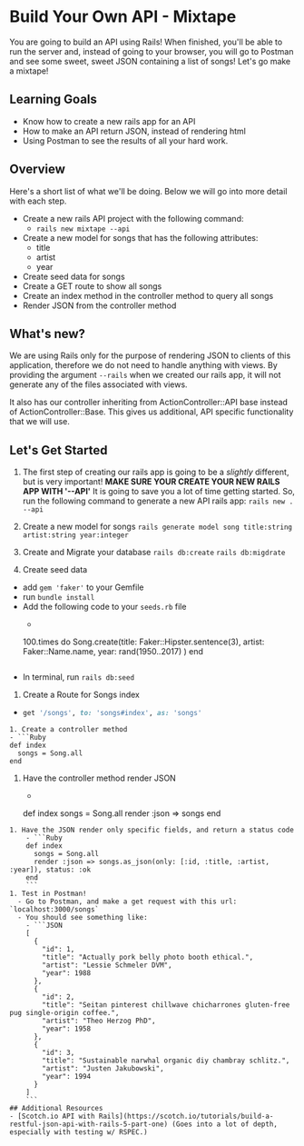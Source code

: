 # Build Your Own API - Mixtape

You are going to build an API using Rails! When finished, you'll be able to run the server and, instead of going to your browser, you will go to Postman and see some sweet, sweet JSON containing a list of songs! Let's go make a mixtape!

## Learning Goals
  - Know how to create a new rails app for an API
  - How to make an API return JSON, instead of rendering html
  - Using Postman to see the results of all your hard work.

## Overview
Here's a short list of what we'll be doing. Below we will go into more detail with each step.

- Create a new rails API project with the following command:
  - `rails new mixtape --api`
- Create a new model for songs that has the following attributes:
  - title
  - artist
  - year
- Create seed data for songs
- Create a GET route to show all songs
- Create an index method in the controller method to query all songs
- Render JSON from the controller method

## What's new?

We are using Rails only for the purpose of rendering JSON to clients of this application, therefore we do not need to handle anything with views. By providing the argument `--rails` when we created our rails app, it will not generate any of the files associated with views.

 It also has our controller inheriting from ActionController::API base instead of ActionController::Base. This gives us additional, API specific functionality that we will use.


## Let's Get Started
1. The first step of creating our rails app is going to be a _slightly_ different, but is very important! **MAKE SURE YOUR CREATE YOUR NEW RAILS APP WITH '--API'** It is going to save you a lot of time getting started. So, run the following command to generate a new API rails app:
`rails new . --api`

1. Create a new model for songs
`rails generate model song title:string artist:string year:integer`
1.  Create and Migrate your database
`rails db:create`
`rails db:migdrate`
1. Create seed data
  - add `gem 'faker'` to your Gemfile
  - run `bundle install`
  - Add the following code to your `seeds.rb` file
    - ```Ruby
    100.times do
      Song.create(title: Faker::Hipster.sentence(3), artist: Faker::Name.name, year: rand(1950..2017) )
    end
    ```
  - In terminal, run `rails db:seed`
1. Create a Route for Songs index
  - ```Ruby
    get '/songs', to: 'songs#index', as: 'songs'
  ```
1. Create a controller method
  - ```Ruby
  def index
    songs = Song.all
  end
  ```
1. Have the controller method render JSON
    - ```Ruby
    def index
      songs = Song.all
      render :json => songs
    end
```
1. Have the JSON render only specific fields, and return a status code
    - ```Ruby
    def index
      songs = Song.all
      render :json => songs.as_json(only: [:id, :title, :artist, :year]), status: :ok
    end
    ```
1. Test in Postman!
  - Go to Postman, and make a get request with this url: `localhost:3000/songs`
  - You should see something like:
    - ```JSON
    [
      {
        "id": 1,
        "title": "Actually pork belly photo booth ethical.",
        "artist": "Lessie Schmeler DVM",
        "year": 1988
      },
      {
        "id": 2,
        "title": "Seitan pinterest chillwave chicharrones gluten-free pug single-origin coffee.",
        "artist": "Theo Herzog PhD",
        "year": 1958
      },
      {
        "id": 3,
        "title": "Sustainable narwhal organic diy chambray schlitz.",
        "artist": "Justen Jakubowski",
        "year": 1994
      }
    ]
    ```
## Additional Resources
- [Scotch.io API with Rails](https://scotch.io/tutorials/build-a-restful-json-api-with-rails-5-part-one) (Goes into a lot of depth, especially with testing w/ RSPEC.)
